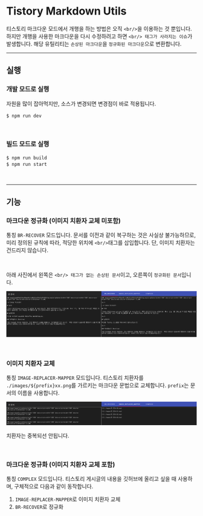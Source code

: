 # Tistory Markdown Utils

티스토리 마크다운 모드에서 개행을 하는 방법은 오직 `<br/>`을 이용하는 것 뿐입니다. 하지만 개행을 사용한 마크다운을 다시 수정하려고 하면 `<br/> 태그가 사라지는 이슈`가 발생합니다. 해당 유틸리티는 `손상된 마크다운`을 `정규화된 마크다운`으로 변환합니다.

---

## 실행

### 개발 모드로 실행

자원을 많이 잡아먹지만, 소스가 변경되면 변경점이 바로 적용됩니다.

```bash
$ npm run dev
```

<br/>

### 빌드 모드로 실행

```bash
$ npm run build
$ npm run start
```

<br/>

---

## 기능

### 마크다운 정규화 (이미지 치환자 교체 미포함)

통칭 `BR-RECOVER` 모드입니다. 문서를 이전과 같이 복구하는 것은 사실상 불가능하므로, 미리 정의된 규칙에 따라, 적당한 위치에 `<br/>`태그를 삽입합니다. 단, 이미지 치환자는 건드리지 않습니다.

<br/>

아래 사진에서 왼쪽은 `<br/> 태그가 없는 손상된 문서`이고, 오른쪽이 `정규화된 문서`입니다.

![](./images/00.png)

<br/>

### 이미지 치환자 교체

통칭 `IMAGE-REPLACER-MAPPER` 모드입니다. 티스토리 치환자를 `./images/${prefix}xx.png`를 가르키는 마크다운 문법으로 교체합니다. `prefix`는 문서의 이름을 사용합니다.

![](./images/01.png)

치환자는 중복되선 안됩니다.

<br/>

### 마크다운 정규화 (이미지 치환자 교체 포함)

통칭 `COMPLEX` 모드입니다. 티스토리 게시글의 내용을 깃허브에 올리고 싶을 때 사용하며, 구체적으로 다음과 같이 동작합니다.

1. `IMAGE-REPLACER-MAPPER`로 이미지 치환자 교체
2. `BR-RECOVER`로 정규화
